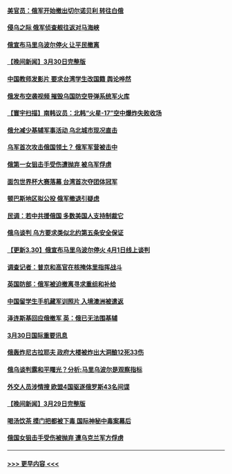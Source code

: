 #### [美官员：俄军开始撤出切尔诺贝利 转往白俄](../pages/prog202/a103388175.md?t=03311552) 
#### [侵乌之际 俄军侦查舰往返对马海峡](../pages/prog202/a103388133.md?t=03311552) 
#### [俄宣布马里乌波尔停火 让平民撤离](../pages/prog202/a103388095.md?t=03311552) 
#### [【晚间新闻】3月30日完整版](../pages/prog202/a103387997.md?t=03311552) 
#### [中国教师发影片 要求台湾学生改国籍 舆论哗然](../pages/prog202/a103388017.md?t=03311552) 
#### [俄发布空袭视频 摧毁乌国防空导弹系统军火库](../pages/prog202/a103388012.md?t=03311552) 
#### [【寰宇扫描】南韩议员：北韩“火星-17”空中爆炸失败收场](../pages/prog202/a103388020.md?t=03311552) 
#### [俄允减少基辅军事活动 乌北城市现况直击](../pages/prog202/a103388024.md?t=03311552) 
#### [乌军首次攻击俄国领土？ 俄军军营被击中](../pages/prog202/a103387907.md?t=03311552) 
#### [俄第一女狙击手受伤遭抛弃 被乌军俘虏](../pages/prog202/a103387910.md?t=03311552) 
#### [面包世界杯大赛落幕 台湾首次夺团体冠军](../pages/prog202/a103387826.md?t=03311552) 
#### [顿巴斯地区拟公投 俄军撤退引疑虑](../pages/prog202/a103387721.md?t=03311552) 
#### [民调：若中共援俄国 多数美国人支持制裁它](../pages/prog202/a103387660.md?t=03311552) 
#### [俄乌谈判 乌方要求类似北约第五条安全保证](../pages/prog202/a103387625.md?t=03311552) 
#### [【更新3.30】俄宣布马里乌波尔停火 4月1日线上谈判](../pages/prog202/a103387266.md?t=03311552) 
#### [调查记者：普京和高官在核掩体里指挥战斗](../pages/prog202/a103387410.md?t=03311552) 
#### [英国防部：俄军被迫撤离寻求重组和补给](../pages/prog202/a103387365.md?t=03311552) 
#### [中国留学生手机藏军训照片 入境澳洲被遣返](../pages/prog202/a103387323.md?t=03311552) 
#### [泽连斯基回应俄撤军 英：俄已无法围基辅](../pages/prog202/a103387310.md?t=03311552) 
#### [3月30日国际重要讯息](../pages/prog202/a103387308.md?t=03311552) 
#### [俄轰炸尼古拉耶夫 政府大楼被炸出大洞酿12死33伤](../pages/prog202/a103387205.md?t=03311552) 
#### [俄乌谈判露和平曙光？分析:马里乌波尔是观察指标](../pages/prog202/a103387189.md?t=03311552) 
#### [外交人员涉情搜 欧盟4国驱逐俄罗斯43名间谍](../pages/prog202/a103387131.md?t=03311552) 
#### [【晚间新闻】3月29日完整版](../pages/prog202/a103387023.md?t=03311552) 
#### [喝汤饮茶 摸门把都被下毒 国际神秘中毒案幕后](../pages/prog202/a103387044.md?t=03311552) 
#### [俄国女狙击手受伤被抛弃 遭乌克兰军方俘虏](../pages/prog202/a103387114.md?t=03311552) 

----
#### [ >>> 更早内容 <<< ](../indexes/prog202-earlier.md)

